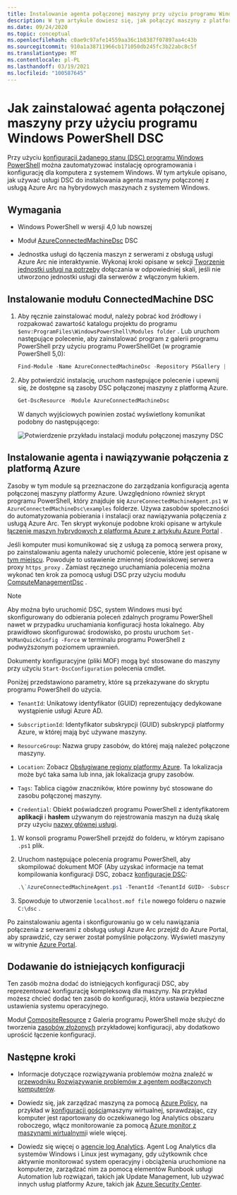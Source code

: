 ```yaml
---
title: Instalowanie agenta połączonej maszyny przy użyciu programu Windows PowerShell DSC
description: W tym artykule dowiesz się, jak połączyć maszyny z platformą Azure przy użyciu serwerów z obsługą usługi Azure ARC przy użyciu programu Windows PowerShell DSC.
ms.date: 09/24/2020
ms.topic: conceptual
ms.openlocfilehash: c0ae9c97afe14559aa36c1b8387f07897aa4c43b
ms.sourcegitcommit: 910a1a38711966cb171050db245fc3b22abc8c5f
ms.translationtype: MT
ms.contentlocale: pl-PL
ms.lasthandoff: 03/19/2021
ms.locfileid: "100587645"
---
```

# <a name="how-to-install-the-connected-machine-agent-using-windows-powershell-dsc"></a>Jak zainstalować agenta połączonej maszyny przy użyciu programu Windows PowerShell DSC

Przy użyciu [konfiguracji żądanego stanu (DSC) programu Windows PowerShell](/powershell/scripting/dsc/getting-started/winGettingStarted) można zautomatyzować instalację oprogramowania i konfigurację dla komputera z systemem Windows. W tym artykule opisano, jak używać usługi DSC do instalowania agenta maszyny połączonej z usługą Azure Arc na hybrydowych maszynach z systemem Windows.

## <a name="requirements"></a>Wymagania

- Windows PowerShell w wersji 4,0 lub nowszej

- Moduł [AzureConnectedMachineDsc](https://www.powershellgallery.com/packages/AzureConnectedMachineDsc) DSC

- Jednostka usługi do łączenia maszyn z serwerami z obsługą usługi Azure Arc nie interaktywnie. Wykonaj kroki opisane w sekcji [Tworzenie jednostki usługi na potrzeby](onboard-service-principal.md#create-a-service-principal-for-onboarding-at-scale) dołączania w odpowiedniej skali, jeśli nie utworzono jednostki usługi dla serwerów z włączonym łukiem.

## <a name="install-the-connectedmachine-dsc-module"></a>Instalowanie modułu ConnectedMachine DSC

1. Aby ręcznie zainstalować moduł, należy pobrać kod źródłowy i rozpakować zawartość katalogu projektu do programu `$env:ProgramFiles\WindowsPowerShell\Modules folder` . Lub uruchom następujące polecenie, aby zainstalować program z galerii programu PowerShell przy użyciu programu PowerShellGet (w programie PowerShell 5,0):

    ```powershell
    Find-Module -Name AzureConnectedMachineDsc -Repository PSGallery | Install-Module
    ```

2. Aby potwierdzić instalację, uruchom następujące polecenie i upewnij się, że dostępne są zasoby DSC połączonej maszyny z platformą Azure.

    ```powershell
    Get-DscResource -Module AzureConnectedMachineDsc
    ```

   W danych wyjściowych powinien zostać wyświetlony komunikat podobny do następującego:

   ![Potwierdzenie przykładu instalacji modułu połączonej maszyny DSC](./media/onboard-dsc/confirm-module-installation.png)

## <a name="install-the-agent-and-connect-to-azure"></a>Instalowanie agenta i nawiązywanie połączenia z platformą Azure

Zasoby w tym module są przeznaczone do zarządzania konfiguracją agenta połączonej maszyny platformy Azure. Uwzględniono również skrypt programu PowerShell, który znajduje się `AzureConnectedMachineAgent.ps1` w `AzureConnectedMachineDsc\examples` folderze. Używa zasobów społeczności do automatyzowania pobierania i instalacji oraz nawiązywania połączenia z usługą Azure Arc. Ten skrypt wykonuje podobne kroki opisane w artykule [łączenie maszyn hybrydowych z platformą Azure z artykułu Azure Portal](onboard-portal.md) .

Jeśli komputer musi komunikować się z usługą za pomocą serwera proxy, po zainstalowaniu agenta należy uruchomić polecenie, które jest opisane w [tym miejscu](manage-agent.md#update-or-remove-proxy-settings). Powoduje to ustawienie zmiennej środowiskowej serwera proxy `https_proxy` . Zamiast ręcznego uruchamiania polecenia można wykonać ten krok za pomocą usługi DSC przy użyciu modułu [ComputeManagementDsc](https://www.powershellgallery.com/packages/ComputerManagementDsc) .

>[!NOTE]
>Aby można było uruchomić DSC, system Windows musi być skonfigurowany do odbierania poleceń zdalnych programu PowerShell nawet w przypadku uruchamiania konfiguracji hosta lokalnego. Aby prawidłowo skonfigurować środowisko, po prostu uruchom `Set-WsManQuickConfig -Force` w terminalu programu PowerShell z podwyższonym poziomem uprawnień.
>

Dokumenty konfiguracyjne (pliki MOF) mogą być stosowane do maszyny przy użyciu `Start-DscConfiguration` polecenia cmdlet.

Poniżej przedstawiono parametry, które są przekazywane do skryptu programu PowerShell do użycia.

- `TenantId`: Unikatowy identyfikator (GUID) reprezentujący dedykowane wystąpienie usługi Azure AD.

- `SubscriptionId`: Identyfikator subskrypcji (GUID) subskrypcji platformy Azure, w której mają być używane maszyny.

- `ResourceGroup`: Nazwa grupy zasobów, do której mają należeć połączone maszyny.

- `Location`: Zobacz [Obsługiwane regiony platformy Azure](overview.md#supported-regions). Ta lokalizacja może być taka sama lub inna, jak lokalizacja grupy zasobów.

- `Tags`: Tablica ciągów znaczników, które powinny być stosowane do zasobu połączonej maszyny.

- `Credential`: Obiekt poświadczeń programu PowerShell z identyfikatorem **aplikacji** i **hasłem** używanym do rejestrowania maszyn na dużą skalę przy użyciu [nazwy głównej usługi](onboard-service-principal.md).

1. W konsoli programu PowerShell przejdź do folderu, w którym zapisano `.ps1` plik.

2. Uruchom następujące polecenia programu PowerShell, aby skompilować dokument MOF (Aby uzyskać informacje na temat kompilowania konfiguracji DSC, zobacz [konfiguracje DSC](/powershell/scripting/dsc/configurations/configurations):

    ```powershell
    .\`AzureConnectedMachineAgent.ps1 -TenantId <TenantId GUID> -SubscriptionId <SubscriptionId GUID> -ResourceGroup '<ResourceGroupName>' -Location '<LocationName>' -Tags '<Tag>' -Credential <psCredential>
    ```

3. Spowoduje to utworzenie `localhost.mof file` nowego folderu o nazwie `C:\dsc` .

Po zainstalowaniu agenta i skonfigurowaniu go w celu nawiązania połączenia z serwerami z obsługą usługi Azure Arc przejdź do Azure Portal, aby sprawdzić, czy serwer został pomyślnie połączony. Wyświetl maszyny w witrynie [Azure Portal](https://aka.ms/hybridmachineportal).

## <a name="adding-to-existing-configurations"></a>Dodawanie do istniejących konfiguracji

Ten zasób można dodać do istniejących konfiguracji DSC, aby reprezentować konfigurację kompleksową dla maszyny. Na przykład możesz chcieć dodać ten zasób do konfiguracji, która ustawia bezpieczne ustawienia systemu operacyjnego.

Moduł [CompositeResource](https://www.powershellgallery.com/packages/compositeresource) z Galeria programu PowerShell może służyć do tworzenia [zasobów złożonych](/powershell/scripting/dsc/resources/authoringResourceComposite) przykładowej konfiguracji, aby dodatkowo uprościć łączenie konfiguracji.

## <a name="next-steps"></a>Następne kroki

* Informacje dotyczące rozwiązywania problemów można znaleźć w [przewodniku Rozwiązywanie problemów z agentem podłączonych komputerów](troubleshoot-agent-onboard.md).

* Dowiedz się, jak zarządzać maszyną za pomocą [Azure Policy](../../governance/policy/overview.md), na przykład w [konfiguracji gościa](../../governance/policy/concepts/guest-configuration.md)maszyny wirtualnej, sprawdzając, czy komputer jest raportowany do oczekiwanego log Analytics obszaru roboczego, włącz monitorowanie za pomocą [Azure monitor z maszynami wirtualnymi](../../azure-monitor/vm/vminsights-enable-policy.md)i wiele więcej.

* Dowiedz się więcej o [agencie log Analytics](../../azure-monitor/agents/log-analytics-agent.md). Agent Log Analytics dla systemów Windows i Linux jest wymagany, gdy użytkownik chce aktywnie monitorować system operacyjny i obciążenia uruchomione na komputerze, zarządzać nim za pomocą elementów Runbook usługi Automation lub rozwiązań, takich jak Update Management, lub używać innych usług platformy Azure, takich jak [Azure Security Center](../../security-center/security-center-introduction.md).